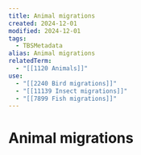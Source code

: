 ```yaml
---
title: Animal migrations
created: 2024-12-01
modified: 2024-12-01
tags:
  - TBSMetadata
alias: Animal migrations
relatedTerm:
  - "[[1120 Animals]]"
use:
  - "[[2240 Bird migrations]]"
  - "[[11139 Insect migrations]]"
  - "[[7899 Fish migrations]]"
---
```

# Animal migrations
